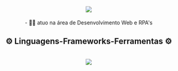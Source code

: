 <h1 align="center">
<img src="https://readme-typing-svg.herokuapp.com/?font=Righteous&size=35&center=true&vCenter=true&width=500&height=70&duration=4000&lines=olá!+👋;+me+chamo+Pedro+Pereira!;" />
</h1>

<div  align="center" >
- 👨‍💻 atuo na área de Desenvolvimento Web e RPA's
</div>

<h2 align="center" >⚙️ Linguagens-Frameworks-Ferramentas ⚙️</h2>
<br>
<div align="center" >
  <img src="https://skillicons.dev/icons?i=nextjs,selenium,typescript,tailwind,github,figma,typescript,mongodb,postgresql" />
</div>


